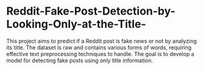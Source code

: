 # Reddit-Fake-Post-Detection-by-Looking-Only-at-the-Title-
This project aims to predict if a Reddit post is fake news or not by analyzing its title. The dataset is raw and contains various forms of words, requiring effective text preprocessing techniques to handle. The goal is to develop a model for detecting fake posts using only title information.
